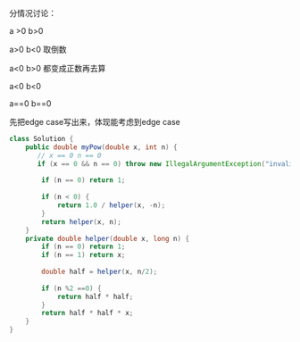 分情况讨论：

a >0  b>0

a>0 b<0    取倒数

a<0 b>0    都变成正数再去算

a<0 b<0   


a==0 b==0

先把edge case写出来，体现能考虑到edge case




```java
class Solution {
    public double myPow(double x, int n) {
       // x == 0 n == 0
       if (x == 0 && n == 0) throw new IllegalArgumentException("invalid op");
      
        if (n == 0) return 1;
      
        if (n < 0) {
            return 1.0 / helper(x, -n);
        }
        return helper(x, n);
    }
    private double helper(double x, long n) {
        if (n == 0) return 1;
        if (n == 1) return x;
      
        double half = helper(x, n/2);
      
        if (n %2 ==0) {
            return half * half;
        }
        return half * half * x;
    }
}
```
